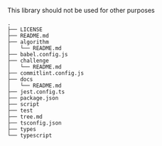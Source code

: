 This library should not be used for other purposes


```
.
├── LICENSE
├── README.md
├── algorithm
│   └── README.md
├── babel.config.js
├── challenge
│   └── README.md
├── commitlint.config.js
├── docs
│   └── README.md
├── jest.config.ts
├── package.json
├── script
├── test
├── tree.md
├── tsconfig.json
├── types
└── typescript

```
